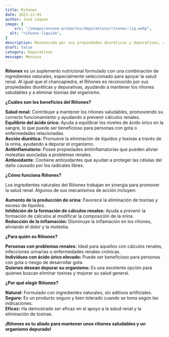 ```yaml
---
title: Riñonex
date: 2023-12-01
author: José Lúquez
image: {
 	src: "/images/envase-productos/depurativos/rinonex-liq.webp",
  alt: "riñonex-liquido",
}
description: Reconocido por sus propiedades diuréticas y depurativas, ayudando a mantener los riñones saludables y a eliminar toxinas del organismo
draft: false
category: Depurativos
message: Mensaje
---
```


**Riñonex** es un suplemento nutricional formulado con una combinación de ingredientes naturales, especialmente seleccionado para apoyar la salud renal. Al igual que el chancapiedra, el Riñonex es reconocido por sus propiedades diuréticas y depurativas, ayudando a mantener los riñones saludables y a eliminar toxinas del organismo.

**¿Cuáles son los beneficios del Riñonex?**

**Salud renal:** Contribuye a mantener los riñones saludables, promoviendo su correcto funcionamiento y ayudando a prevenir cálculos renales.   
**Equilibrio del ácido úrico:** Ayuda a equilibrar los niveles de ácido úrico en la sangre, lo que puede ser beneficioso para personas con gota o enfermedades relacionadas.   
**Acción diurética:** Promueve la eliminación de líquidos y toxinas a través de la orina, ayudando a depurar el organismo.   
**Antiinflamatorio:** Posee propiedades antiinflamatorias que pueden aliviar molestias asociadas a problemas renales.   
**Antioxidante:** Contiene antioxidantes que ayudan a proteger las células del daño causado por los radicales libres.   

**¿Cómo funciona Riñonex?**

Los ingredientes naturales del Riñonex trabajan en sinergia para promover la salud renal. Algunos de sus mecanismos de acción incluyen:

**Aumento de la producción de orina:** Favorece la eliminación de toxinas y exceso de líquidos.   
**Inhibición de la formación de cálculos renales:** Ayuda a prevenir la formación de cálculos al modificar la composición de la orina.   
**Reducción de la inflamación:** Disminuye la inflamación en los riñones, aliviando el dolor y la molestia.   

**¿Para quién es Riñonex?**

**Personas con problemas renales:** Ideal para aquellos con cálculos renales, infecciones urinarias o enfermedades renales crónicas.   
**Individuos con ácido úrico elevado:** Puede ser beneficioso para personas con gota o riesgo de desarrollar gota.   
**Quienes desean depurar su organismo:** Es una excelente opción para quienes buscan eliminar toxinas y mejorar su salud general.   

**¿Por qué elegir Riñonex?**

**Natural:** Formulado con ingredientes naturales, sin aditivos artificiales.   
**Seguro:** Es un producto seguro y bien tolerado cuando se toma según las indicaciones.   
**Eficaz:** Ha demostrado ser eficaz en el apoyo a la salud renal y la eliminación de toxinas.   

**¡Riñonex es tu aliado para mantener unos riñones saludables y un organismo depurado!**